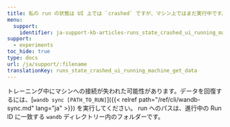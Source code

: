```yaml
---
title: 私の run の状態は UI 上では `crashed` ですが、マシン上ではまだ実行中です。データを取り戻すにはどうすればいいですか？
menu:
  support:
    identifier: ja-support-kb-articles-runs_state_crashed_ui_running_machine_get_data
support:
  - experiments
toc_hide: true
type: docs
url: /ja/support/:filename
translationKey: runs_state_crashed_ui_running_machine_get_data
---
```

トレーニング中にマシンへの接続が失われた可能性があります。データを回復するには、[`wandb sync [PATH_TO_RUN]`]({{< relref path="/ref/cli/wandb-sync.md" lang="ja" >}}) を実行してください。 run へのパスは、進行中の Run ID に一致する `wandb` ディレクトリー内のフォルダーです。